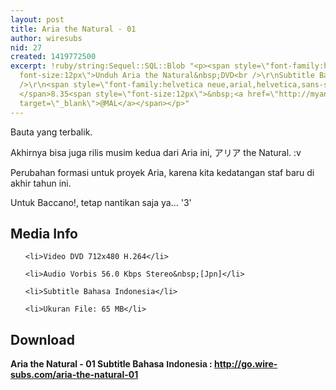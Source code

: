 ```yaml
---
layout: post
title: Aria the Natural - 01
author: wiresubs
nid: 27
created: 1419772500
excerpt: !ruby/string:Sequel::SQL::Blob "<p><span style=\"font-family:helvetica neue,arial,helvetica,sans-serif;
  font-size:12px\">Unduh Aria the Natural&nbsp;DVD<br />\r\nSubtitle Bahasa Indonesia</span><br
  />\r\n<span style=\"font-family:helvetica neue,arial,helvetica,sans-serif; font-size:12px\">Score:
  </span>8.35<span style=\"font-size:12px\">&nbsp;<a href=\"http://myanimelist.net/anime/962/Aria_the_Natural\"
  target=\"_blank\">@MAL</a></span></p>"
---
```

<p class="rtecenter">Bauta yang terbalik.</p>

<p class="rtejustify">Akhirnya bisa juga rilis musim kedua dari Aria ini,&nbsp;アリア the Natural.&nbsp;:v</p>

<p class="rtejustify">Perubahan formasi untuk proyek Aria, karena kita kedatangan staf baru di akhir tahun ini.<br />
Untuk Baccano!, tetap nantikan saja ya... '3'</p>

<h2>Media Info</h2>

<ul>
	<li>Video DVD 712x480 H.264</li>
	<li>Audio Vorbis 56.0 Kbps Stereo&nbsp;[Jpn]</li>
	<li>Subtitle Bahasa Indonesia</li>
	<li>Ukuran File: 65 MB</li>
</ul>

<h2>Download</h2>

<p><strong>Aria the Natural - 01 Subtitle Bahasa</strong><strong><span style="font-family:sans-serif,arial,verdana,trebuchet ms">&nbsp;Indonesia</span><strong>&nbsp;:&nbsp;</strong><a href="http://go.wire-subs.com/aria-the-natural-01" target="_blank">http://go.wire-subs.com/aria-the-natural-01</a></strong></p>
